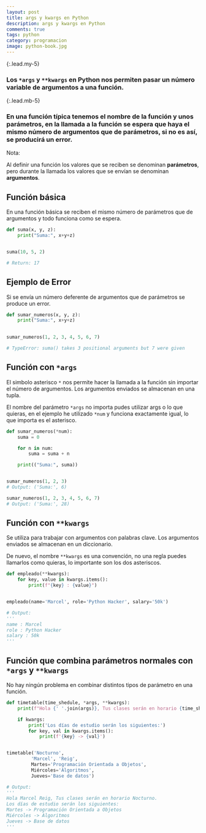 ```yaml
---
layout: post
title: args y kwargs en Python
description: args y kwargs en Python
comments: true
tags: python
category: programacion
image: python-book.jpg
---
```


{:.lead.my-5}
### Los `*args` y `**kwargs` en Python nos permiten pasar un número variable de argumentos a una función.

{:.lead.mb-5}
### En una función típica tenemos el nombre de la función y unos parámetros, en la llamada a la función se espera que haya el mismo número de argumentos que de parámetros, si no es así, se producirá  un error.

<div class="alert alert-info" role="alert">
<p><i class="fas fa-sticky-note"></i> Nota:</p>
 <p>Al definir una función los valores que se reciben se denominan <b>parámetros</b>, pero durante la llamada los valores que se envían se denominan <b>argumentos</b>.</p>
</div>

## Función básica

En una función básica se reciben el mismo número de parámetros que de argumentos y todo funciona como se espera.

```py
def suma(x, y, z):
    print("Suma:", x+y+z)


suma(10, 5, 2)

# Return: 17
```
## Ejemplo de Error

Si se envía un número deferente de argumentos que de parámetros se produce un error.

```py
def sumar_numeros(x, y, z):
    print("Suma:", x+y+z)

    
sumar_numeros(1, 2, 3, 4, 5, 6, 7)

# TypeError: suma() takes 3 positional arguments but 7 were given
```
## Función con `*args`

El simbolo asterisco `*` nos permite hacer la llamada a la función sin importar el número de argumentos. Los argumentos enviados se almacenan en una tupla.

El nombre del parámetro `*args` no importa pudes utilizar args o lo que quieras, en el ejemplo he utilizado `*num` y funciona exactamente igual, lo que importa es el asterisco.

```py
def sumar_numeros(*num):
    suma = 0

    for n in num:
        suma = suma + n

    print(("Suma:", suma))


sumar_numeros(1, 2, 3)
# Output: ('Suma:', 6)

sumar_numeros(1, 2, 3, 4, 5, 6, 7)
# Output: ('Suma:', 28)
```

## Función con `**kwargs`

Se utiliza para trabajar con argumentos con palabras clave. Los argumentos enviados se almacenan en un diccionario.

De nuevo, el nombre `**kwargs` es una convención, no una regla puedes llamarlos como quieras, lo importante son los dos asteriscos.

```py
def empleado(**kwargs):
    for key, value in kwargs.items():
        print(f"{key} : {value}")


empleado(name='Marcel', role='Python Hacker', salary='50k')

# Output: 
'''
name : Marcel
role : Python Hacker
salary : 50k
'''
```

## Función que combina parámetros normales con `*args` y `**kwargs`

No hay ningún problema en combinar distintos tipos de parámetro en una función.

```py
def timetable(time_shedule, *args, **kwargs):
    print(f"Hola {' '.join(args)}, Tus clases serán en horario {time_shedule}.")

    if kwargs:
        print('Los días de estudio serán los siguientes:')
        for key, val in kwargs.items():
            print(f'{key} -> {val}')


timetable('Nocturno',
         'Marcel', 'Reig',
         Martes='Programación Orientada a Objetos',
         Miércoles='Algoritmos',
         Jueves='Base de datos')

# Output: 
'''
Hola Marcel Reig, Tus clases serán en horario Nocturno.
Los días de estudio serán los siguientes:
Martes -> Programación Orientada a Objetos
Miércoles -> Algoritmos
Jueves -> Base de datos
'''
```
